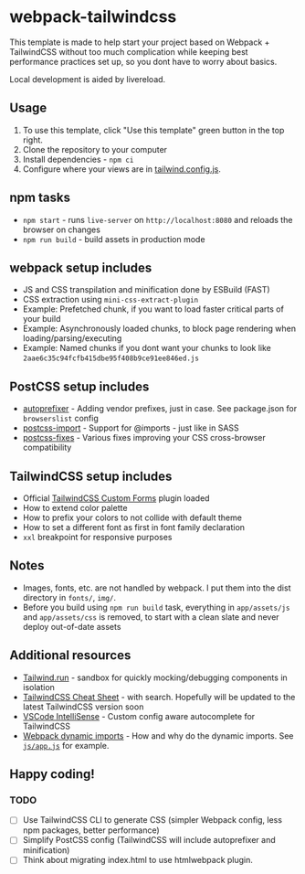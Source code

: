 # webpack-tailwindcss

This template is made to help start your project based on Webpack + TailwindCSS without too much complication while keeping best performance practices set up, so you dont have to worry about basics.

Local development is aided by livereload.

## Usage

1) To use this template, click "Use this template" green button in the top right.
2) Clone the repository to your computer
3) Install dependencies - `npm ci`
4) Configure where your views are in [tailwind.config.js](https://github.com/pavelloz/webpack-tailwindcss-purgecss/blob/master/tailwind.config.js).

## npm tasks
* `npm start` - runs `live-server` on `http://localhost:8080` and reloads the browser on changes
* `npm run build` - build assets in production mode

## webpack setup includes
* JS and CSS transpilation and minification done by ESBuild (FAST)
* CSS extraction using `mini-css-extract-plugin`
* Example: Prefetched chunk, if you want to load faster critical parts of your build
* Example: Asynchronously loaded chunks, to block page rendering when loading/parsing/executing
* Example: Named chunks if you dont want your chunks to look like `2aae6c35c94fcfb415dbe95f408b9ce91ee846ed.js`

## PostCSS setup includes
* [autoprefixer](https://github.com/postcss/autoprefixer) - Adding vendor prefixes, just in case. See package.json for `browserslist` config
* [postcss-import](https://github.com/postcss/postcss-import) - Support for @imports - just like in SASS
* [postcss-fixes](https://github.com/MattDiMu/postcss-fixes) - Various fixes improving your CSS cross-browser compatibility

## TailwindCSS setup includes
* Official [TailwindCSS Custom Forms](https://tailwindcss-custom-forms.netlify.com/) plugin loaded
* How to extend color palette
* How to prefix your colors to not collide with default theme
* How to set a different font as first in font family declaration
* `xxl` breakpoint for responsive purposes

## Notes
* Images, fonts, etc. are not handled by webpack. I put them into the dist directory in `fonts/`, `img/`.
* Before you build using `npm run build` task, everything in `app/assets/js` and `app/assets/css` is removed, to start with a clean slate and never deploy out-of-date assets

## Additional resources

* [Tailwind.run](https://tailwind.run/new) - sandbox for quickly mocking/debugging components in isolation
* [TailwindCSS Cheat Sheet](https://nerdcave.com/tailwind-cheat-sheet) - with search. Hopefully will be updated to the latest TailwindCSS version soon
* [VSCode IntelliSense](https://marketplace.visualstudio.com/items?itemName=bradlc.vscode-tailwindcss) - Custom config aware autocomplete for TailwindCSS
* [Webpack dynamic imports](https://medium.com/front-end-weekly/webpack-and-dynamic-imports-doing-it-right-72549ff49234) - How and why do the dynamic imports. See [`js/app.js`](src/js/app.js) for example.

## Happy coding!


### TODO

- [ ] Use TailwindCSS CLI to generate CSS (simpler Webpack config, less npm packages, better performance)
- [ ] Simplify PostCSS config (TailwindCSS will include autoprefixer and minification)
- [ ] Think about migrating index.html to use htmlwebpack plugin.